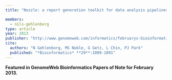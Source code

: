 ```yaml
---
title: "Nozzle: a report generation toolkit for data analysis pipelines"

members:
  - nils-gehlenborg
type: article
year: 2013
publisher: "http://www.genomeweb.com/informatics/februarys-bioinformatics-papers-note"
cite:
  authors: "N Gehlenborg, MS Noble, G Getz, L Chin, PJ Park"
  published: "*Bioinformatics* **29**:1089-1091"
---
```

**Featured in GenomeWeb Bioinformatics Papers of Note for February 2013.**